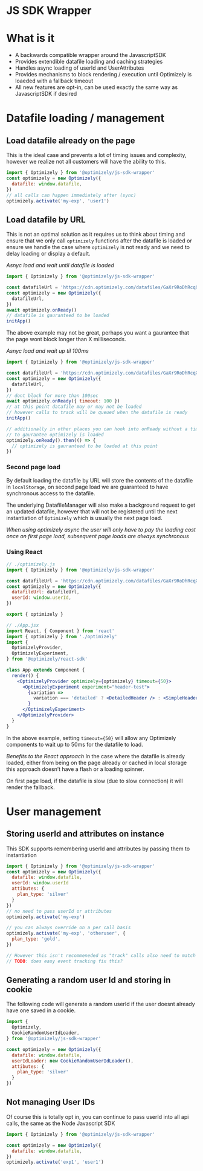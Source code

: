 # JS SDK Wrapper

# What is it

- A backwards compatible wrapper around the JavascriptSDK
- Provides extendible datafile loading and caching strategies
- Handles async loading of userId and UserAttributes
- Provides mechanisms to block rendering / execution until Optimizely is loaeded with a fallback timeout
- All new features are opt-in, can be used exactly the same way as JavascriptSDK if desired


# Datafile loading / management

## Load datafile already on the page

This is the ideal case and prevents a lot of timing issues and complexity, however we realize not all customers will have the ability to this.

```js
import { Optimizely } from '@optimizely/js-sdk-wrapper'
const optimizely = new Optimizely({
  datafile: window.datafile,
})
// all calls can happen immediately after (sync)
optimizely.activate('my-exp', 'user1')
```

## Load datafile by URL

This is not an optimal solution as it requires us to think about timing and ensure that we only call `optimizely` functions after the datafile is loaded or ensure we handle the case where `optimizely` is not ready and we need to delay loading or display a default.

_Asnyc load and wait until datafile is loaded_

```js
import { Optimizely } from '@optimizely/js-sdk-wrapper'

const datafileUrl = 'https://cdn.optimizely.com/datafiles/GaXr9RoDhRcqXJm3ruskRa.json'
const optimizely = new Optimizely({
  datafileUrl,
})
await optimizely.onReady()
// datafile is gauranteed to be loaded
initApp()
```

The above example may not be great, perhaps you want a gaurantee that the page wont block longer than X milliseconds.

_Asnyc load and wait up til 100ms_

```js
import { Optimizely } from '@optimizely/js-sdk-wrapper'

const datafileUrl = 'https://cdn.optimizely.com/datafiles/GaXr9RoDhRcqXJm3ruskRa.json'
const optimizely = new Optimizely({
  datafileUrl,
})
// dont block for more than 100sec
await optimizely.onReady({ timeout: 100 })
// at this point datafile may or may not be loaded
// however calls to track will be queued when the datafile is ready
initApp()

// additionally in other places you can hook into onReady without a timeout
// to gaurantee optimizely is loaded
optimizely.onReady().then(() => {
  // optimizely is gauranteed to be loaded at this point
})
```

### Second page load

By default loading the datafile by URL will store the contents of the datafile in `localStorage`, on second page load we are guaranteed to have synchronous access to the datafile.

The underlying DatafileManager will also make a background request to get an updated datafile, however that will not be registered until the next instantiation of `Optimizely` which is usually the next page load.

_When using optimizely async the user will only have to pay the loading cost once on first page load, subsequent page loads are always synchronous_

### Using React

```js
// ./optimizely.js
import { Optimizely } from '@optimizely/js-sdk-wrapper'

const datafileUrl = 'https://cdn.optimizely.com/datafiles/GaXr9RoDhRcqXJm3ruskRa.json'
const optimizely = new Optimizely({
  datafileUrl: datafileUrl,
  userId: window.userId,
})

export { optimizely }
```

```jsx
// ./App.jsx
import React, { Component } from 'react'
import { optimizely } from './optimizely'
import {
  OptimizelyProvider,
  OptimizelyExperiment,
} from '@optimizely/react-sdk'

class App extends Component {
  render() {
    <OptimizelyProvider optimizely={optimizely} timeout={50}>
      <OptimizelyExperiment experiment="header-test">
        {variation =>
          variation === 'detailed' ? <DetailedHeader /> : <SimpleHeader />
        }
      </OptimizelyExperiment>
    </OptimizelyProvider>
  }
}
```

In the above example, setting `timeout={50}` will allow any Optimizely components to wait up to 50ms for the datafile to load.

_Benefits to the React approach_
In the case where the datafile is already loaded, either from being on the page already or cached in local storage this approach doesn’t have a flash or a loading spinner.

On first page load, if the datafile is slow (due to slow connection) it will render the fallback.

# User management

## Storing userId and attributes on instance

This SDK supports remembering userId and attributes by passing them to instantiation

```js
import { Optimizely } from '@optimizely/js-sdk-wrapper'
const optimizely = new Optimizely({
  datafile: window.datafile,
  userId: window.userId
  attibutes: {
    plan_type: 'silver'
  }
})
// no need to pass userId or attributes
optimizely.activate('my-exp')

// you can always override on a per call basis
optimizely.activate('my-exp', 'otheruser', {
  plan_type: 'gold',
})

// However this isn't recommeneded as "track" calls also need to match this
// TODO: does easy event tracking fix this?
```

## Generating a random user Id and storing in cookie

The following code will generate a random userId if the user doesnt already have one saved in a cookie.

```js
import {
  Optimizely,
  CookieRandomUserIdLoader,
} from '@optimizely/js-sdk-wrapper'

const optimizely = new Optimizely({
  datafile: window.datafile,
  userIdLoader: new CookieRandomUserIdLoader(),
  attibutes: {
    plan_type: 'silver'
  }
})
```

## Not managing User IDs

Of course this is totally opt in, you can continue to pass userId into all api calls, the same as the Node Javascript SDK

```js
import { Optimizely } from '@optimizely/js-sdk-wrapper'

const optimizely = new Optimizely({
  datafile: window.datafile,
})
optimizely.activate('exp1', 'user1')
```
